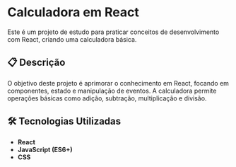 # Calculadora em React

Este é um projeto de estudo para praticar conceitos de desenvolvimento com React, criando uma calculadora básica. 

## 📋 Descrição

O objetivo deste projeto é aprimorar o conhecimento em React, focando em componentes, estado e manipulação de eventos. A calculadora permite operações básicas como adição, subtração, multiplicação e divisão.

## 🛠 Tecnologias Utilizadas

- **React** 
- **JavaScript (ES6+)**
- **CSS**